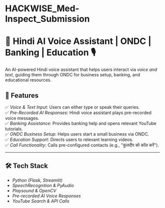 # HACKWISE_Med-Inspect_Submission

# 🤖 Hindi AI Voice Assistant | ONDC | Banking | Education 🎙  
An AI-powered Hindi voice assistant that helps users interact via *voice and text*, guiding them through ONDC for business setup, banking, and educational resources.

## 🚀 Features
✅ *Voice & Text Input*: Users can either type or speak their queries.  
✅ *Pre-Recorded AI Responses*: Hindi voice assistant plays pre-recorded voice messages.  
✅ *Banking Assistance*: Provides banking help and opens relevant YouTube tutorials.  
✅ *ONDC Business Setup*: Helps users start a small business via ONDC.  
✅ *Education Support*: Directs users to relevant learning videos.  
✅ *Call Functionality*: Calls pre-configured contacts (e.g., "कुलदीप को कॉल करें").  

---

## 🛠 Tech Stack
- *Python (Flask, Streamlit)*
- *SpeechRecognition & PyAudio*
- *Playsound & OpenCV*
- *Pre-recorded AI Voice Responses*
- *YouTube Search & API Calls*
